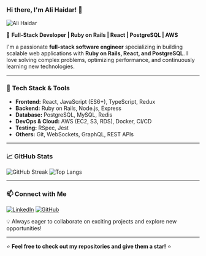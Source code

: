 ### Hi there, I'm Ali Haidar! 👋

![Ali Haidar]([https://imgur.com/gallery/github-image-aB5xzJ4])

🚀 **Full-Stack Developer | Ruby on Rails | React | PostgreSQL | AWS**

I'm a passionate **full-stack software engineer** specializing in building scalable web applications with **Ruby on Rails, React, and PostgreSQL**. I love solving complex problems, optimizing performance, and continuously learning new technologies.

---

### 🔧 **Tech Stack & Tools**
- **Frontend:** React, JavaScript (ES6+), TypeScript, Redux
- **Backend:** Ruby on Rails, Node.js, Express
- **Database:** PostgreSQL, MySQL, Redis
- **DevOps & Cloud:** AWS (EC2, S3, RDS), Docker, CI/CD
- **Testing:** RSpec, Jest
- **Others:** Git, WebSockets, GraphQL, REST APIs

---

### 📈 **GitHub Stats**
![GitHub Streak](https://streak-stats.demolab.com?user=AliHaidar322&theme=tokyonight&hide_border=true)
![Top Langs](https://github-readme-stats.vercel.app/api/top-langs/?username=AliHaidar322&layout=compact&theme=tokyonight)

---

### 📫 **Connect with Me**
[![LinkedIn](https://img.shields.io/badge/LinkedIn-blue?style=flat&logo=linkedin&logoColor=white)](https://www.linkedin.com/in/ali-haidar-453ba0267) 
[![GitHub](https://img.shields.io/badge/GitHub-black?style=flat&logo=github&logoColor=white)](https://github.com/AliHaidar322)

💡 Always eager to collaborate on exciting projects and explore new opportunities!

---

⭐ **Feel free to check out my repositories and give them a star!** ⭐

